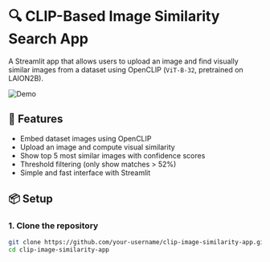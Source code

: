 # 🔍 CLIP-Based Image Similarity Search App

A Streamlit app that allows users to upload an image and find visually similar images from a dataset using OpenCLIP (`ViT-B-32`, pretrained on LAION2B).

![Demo](https://github.com/your-username/clip-image-similarity-app/assets/demo.gif)

## 🚀 Features

- Embed dataset images using OpenCLIP
- Upload an image and compute visual similarity
- Show top 5 most similar images with confidence scores
- Threshold filtering (only show matches > 52%)
- Simple and fast interface with Streamlit

## 📦 Setup

### 1. Clone the repository

```bash
git clone https://github.com/your-username/clip-image-similarity-app.git
cd clip-image-similarity-app
```



